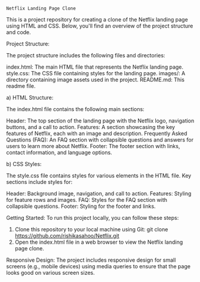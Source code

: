                                                                                                                        Netflix Landing Page Clone
                                                                                                                       
This is a project repository for creating a clone of the Netflix landing page using HTML and CSS. Below, you'll find an overview of the project structure and code.

Project Structure:

The project structure includes the following files and directories:

index.html: The main HTML file that represents the Netflix landing page.
style.css: The CSS file containing styles for the landing page.
images/: A directory containing image assets used in the project.
README.md: This readme file.


a) HTML Structure:

The index.html file contains the following main sections:

Header: The top section of the landing page with the Netflix logo, navigation buttons, and a call to action.
Features: A section showcasing the key features of Netflix, each with an image and description.
Frequently Asked Questions (FAQ): An FAQ section with collapsible questions and answers for users to learn more about Netflix.
Footer: The footer section with links, contact information, and language options.


b) CSS Styles:

The style.css file contains styles for various elements in the HTML file. Key sections include styles for:

Header: Background image, navigation, and call to action.
Features: Styling for feature rows and images.
FAQ: Styles for the FAQ section with collapsible questions.
Footer: Styling for the footer and links.


Getting Started:
To run this project locally, you can follow these steps:
1. Clone this repository to your local machine using Git:
git clone https://github.com/rishikasahoo/Netflix.git
2. Open the index.html file in a web browser to view the Netflix landing page clone.

Responsive Design:
The project includes responsive design for small screens (e.g., mobile devices) using media queries to ensure that the page looks good on various screen sizes.





